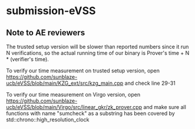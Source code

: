 # submission-eVSS
## Note to AE reviewers
The trusted setup version will be slower than reported numbers since it run N verifications, so the actual running time of our binary is Prover's time + N * (verifier's time).

To verify our time measurement on trusted setup version, open https://github.com/sunblaze-ucb/eVSS/blob/main/KZG_ext/src/kzg_main.cpp and check line 29-31

To verify our time measurement on Virgo version, open https://github.com/sunblaze-ucb/eVSS/blob/main/Virgo/src/linear_gkr/zk_prover.cpp and make sure all functions with name "sumcheck" as a substring has been covered by std::chrono::high_resolution_clock

